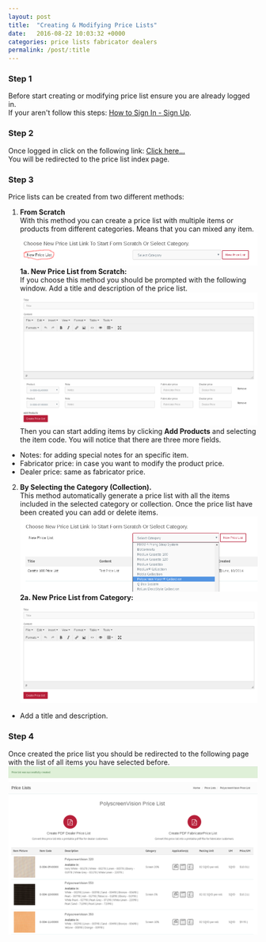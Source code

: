 ```yaml
---
layout: post
title:  "Creating & Modifying Price Lists"
date:   2016-08-22 10:03:32 +0000
categories: price lists fabricator dealers
permalink: /post/:title
---
```


### Step 1
Before start creating or modifying price list ensure you are already logged in.   
If your aren't follow this steps: [How to Sign In - Sign Up](/post/how-to-sign-up).   

### Step 2
Once logged in click on the following link: [Click here...](http://vertilux.com/en/price_lists)   
You will be redirected to the price list index page.   

### Step 3
Price lists can be created from two different methods:   

1. **From Scratch**   
With this method you can create a price list with multiple items or products from different categories. Means that you can mixed any item.   
![New Price list](/assets/images/posts/new_price_list.png)    
**1a. New Price List from Scratch:**   
If you choose this method you should be prompted with the following window. Add a title and description of the price list.   
![Price List Information](/assets/images/posts/new_price_list_scratch.png)   
Then you can start adding items by clicking **Add Products** and selecting the item code. You will notice that there are three more fields.   
  - Notes: for adding special notes for an specific item.   
  - Fabricator price: in case you want to modify the product price.   
  - Dealer price: same as fabricator price.   

2. **By Selecting the Category (Collection).**   
This method automatically generate a price list with all the items included in the selected category or collection. Once the price list have been created you can add or delete items.   
![Select Category](/assets/images/posts/select_category.png)    
**2a. New Price List from Category:**   
![Price List Information](/assets/images/posts/new_price_list_category.png)   
- Add a title and description.

### Step 4
Once created the price list you should be redirected to the following page with the list of all items you
have selected before.   
![Price List Information](/assets/images/posts/price_list.png)   
